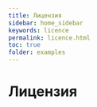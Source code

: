 ```yaml
---
title: Лицензия
sidebar: home_sidebar
keywords: licence
permalink: licence.html
toc: true
folder: examples
---
```

# Лицензия
